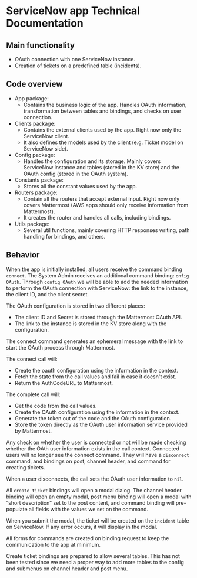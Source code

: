 # ServiceNow app Technical Documentation

## Main functionality

- OAuth connection with one ServiceNow instance.
- Creation of tickets on a predefined table (incidents).

## Code overview

- App package:
  - Contains the business logic of the app. Handles OAuth information, transformation between tables and bindings, and checks on user connection.
- Clients package:
  - Contains the external clients used by the app. Right now only the ServiceNow client.
  - It also defines the models used by the client (e.g. Ticket model on ServiceNow side).
- Config package:
  - Handles the configuration and its storage. Mainly covers ServiceNow instance and tables (stored in the KV store) and the OAuth config (stored in the OAuth system).
- Constants package:
  - Stores all the constant values used by the app.
- Routers package:
  - Contain all the routers that accept external input. Right now only covers Mattermost (AWS apps should only receive information from Mattermost).
  - It creates the router and handles all calls, including bindings.
- Utils package:
  - Several util functions, mainly covering HTTP responses writing, path handling for bindings, and others.

## Behavior

When the app is initially installed, all users receive the command binding `connect`. The System Admin receives an additional command binding: `onfig OAuth`. Through `config OAuth` we will be able to add the needed information to perform the OAuth connection with ServiceNow: the link to the instance, the client ID, and the client secret.

The OAuth configuration is stored in two different places:
- The client ID and Secret is stored through the Mattermost OAuth API. 
- The link to the instance is stored in the KV store along with the configuration.

The connect command generates an ephemeral message with the link to start the OAuth process through Mattermost.

The connect call will:
- Create the oauth configuration using the information in the context.
- Fetch the state from the call values and fail in case it doesn't exist.
- Return the AuthCodeURL to Mattermost.

The complete call will:
- Get the code from the call values.
- Create the OAuth configuration using the information in the context.
- Generate the token out of the code and the OAuth configuration.
- Store the token directly as the OAuth user information service provided by Mattermost.

Any check on whether the user is connected or not will be made checking whether the OAth user information exists in the call context. Connected users will no longer see the connect command. They will have a `disconnect` command, and bindings on post, channel header, and command for creating tickets.

When a user disconnects, the call sets the OAuth user information to `nil`.

All `create ticket` bindings will open a modal dialog. The channel header binding will open an empty modal, post menu binding will open a modal with “short description” set to the post content, and command binding will pre-populate all fields with the values we set on the command.

When you submit the modal, the ticket will be created on the `incident` table on ServiceNow. If any error occurs, it will display in the modal.

All forms for commands are created on binding request to keep the communication to the app at minimum.

Create ticket bindings are prepared to allow several tables. This has not been tested since we need a proper way to add more tables to the config and submenus on channel header and post menu.
